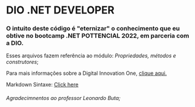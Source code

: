 # DIO .NET DEVELOPER

### O intuito deste código é "eternizar" o conhecimento que eu obtive no bootcamp .NET POTTENCIAL 2022, em parceria com a DIO. 

Esses arquivos fazem referência ao módulo: *Propriedades, métodos e construtores*;

Para mais informaçôes sobre a Digital Innovation One, [clique aqui.](https://www.dio.me/)

Markdown Sintaxe: [Click here](https://markdown.net.br/sintaxe-basica/)

###### Agradecimnentos ao professor Leonardo Buta;